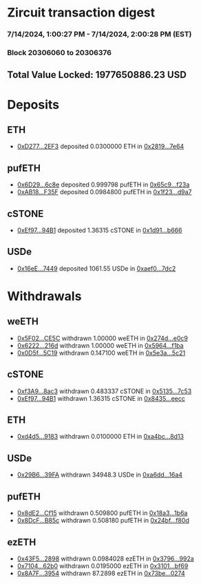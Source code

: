 # Zircuit transaction digest
### 7/14/2024, 1:00:27 PM - 7/14/2024, 2:00:28 PM (EST)
### Block 20306060 to 20306376

## Total Value Locked: 1977650886.23 USD

# Deposits
## ETH
- [0xD277...2EF3](https://etherscan.io/address/0xD2777548c5240AFF44d10A1bEB3AEEe9bE722EF3) deposited 0.0300000 ETH in [0x2819...7e64](https://etherscan.io/tx/0xD2777548c5240AFF44d10A1bEB3AEEe9bE722EF3)
## pufETH
- [0x6D29...6c8e](https://etherscan.io/address/0x6D29eB3fE1229DCcCaFe51A085234A0c76Ef6c8e) deposited 0.999798 pufETH in [0x65c9...f23a](https://etherscan.io/tx/0x6D29eB3fE1229DCcCaFe51A085234A0c76Ef6c8e)
- [0xAB18...F35F](https://etherscan.io/address/0xAB18e03daE46D074ba20E0973Fd1678DEc3DF35F) deposited 0.0984800 pufETH in [0x1f23...d9a7](https://etherscan.io/tx/0xAB18e03daE46D074ba20E0973Fd1678DEc3DF35F)
## cSTONE
- [0xEf97...94B1](https://etherscan.io/address/0xEf97a0E8D53ECBd13825C2A6Daf4a2DEe49694B1) deposited 1.36315 cSTONE in [0x1d91...b666](https://etherscan.io/tx/0xEf97a0E8D53ECBd13825C2A6Daf4a2DEe49694B1)
## USDe
- [0x16eE...7449](https://etherscan.io/address/0x16eEE8e7e98298bc06C91b099835F6C722777449) deposited 1061.55 USDe in [0xaef0...7dc2](https://etherscan.io/tx/0x16eEE8e7e98298bc06C91b099835F6C722777449)
# Withdrawals
## weETH
- [0x5F02...CE5C](https://etherscan.io/address/0x5F02ce122aDfB972d52A1B877e6B8227dF4BCE5C) withdrawn 1.00000 weETH in [0x274d...e0c9](https://etherscan.io/tx/0x5F02ce122aDfB972d52A1B877e6B8227dF4BCE5C)
- [0x6222...216d](https://etherscan.io/address/0x62223bb2a4781c9512E5b78cEf1655D1d9cD216d) withdrawn 1.00000 weETH in [0x5964...f1ba](https://etherscan.io/tx/0x62223bb2a4781c9512E5b78cEf1655D1d9cD216d)
- [0x0D5f...5C19](https://etherscan.io/address/0x0D5fc3c5239a5AF4Eb5675cc9877e9f0c4225C19) withdrawn 0.147100 weETH in [0x5e3a...5c21](https://etherscan.io/tx/0x0D5fc3c5239a5AF4Eb5675cc9877e9f0c4225C19)
## cSTONE
- [0xf3A9...8ac3](https://etherscan.io/address/0xf3A9516E807652a9e520B662D92F5D80F9aF8ac3) withdrawn 0.483337 cSTONE in [0x5135...7c53](https://etherscan.io/tx/0xf3A9516E807652a9e520B662D92F5D80F9aF8ac3)
- [0xEf97...94B1](https://etherscan.io/address/0xEf97a0E8D53ECBd13825C2A6Daf4a2DEe49694B1) withdrawn 1.36315 cSTONE in [0x8435...eecc](https://etherscan.io/tx/0xEf97a0E8D53ECBd13825C2A6Daf4a2DEe49694B1)
## ETH
- [0xd4d5...9183](https://etherscan.io/address/0xd4d502aD2877e72D0B0A1eb8E98300c854419183) withdrawn 0.0100000 ETH in [0xa4bc...8d13](https://etherscan.io/tx/0xd4d502aD2877e72D0B0A1eb8E98300c854419183)
## USDe
- [0x29B6...39FA](https://etherscan.io/address/0x29B6A30C2aE701c84dBb97b5D82fF2c5063639FA) withdrawn 34948.3 USDe in [0xa6dd...16a4](https://etherscan.io/tx/0x29B6A30C2aE701c84dBb97b5D82fF2c5063639FA)
## pufETH
- [0x8dE2...Cf15](https://etherscan.io/address/0x8dE20de40a7A125652BAefF763Bd5648df71Cf15) withdrawn 0.509800 pufETH in [0x18a3...1b6a](https://etherscan.io/tx/0x8dE20de40a7A125652BAefF763Bd5648df71Cf15)
- [0x8DcF...B85c](https://etherscan.io/address/0x8DcF5430847842D84A0774588794Bd444447B85c) withdrawn 0.508180 pufETH in [0x24bf...f80d](https://etherscan.io/tx/0x8DcF5430847842D84A0774588794Bd444447B85c)
## ezETH
- [0x43F5...2898](https://etherscan.io/address/0x43F5233b677D55176d0EEf6e23E3821489852898) withdrawn 0.0984028 ezETH in [0x3796...992a](https://etherscan.io/tx/0x43F5233b677D55176d0EEf6e23E3821489852898)
- [0x7104...62b0](https://etherscan.io/address/0x71047070fb92d633489490a322Bf2110a31462b0) withdrawn 0.0195000 ezETH in [0x3101...bf69](https://etherscan.io/tx/0x71047070fb92d633489490a322Bf2110a31462b0)
- [0x8A7F...3954](https://etherscan.io/address/0x8A7F8c78657b8924f54a21b2c2dB14134A613954) withdrawn 87.2898 ezETH in [0x73be...0274](https://etherscan.io/tx/0x8A7F8c78657b8924f54a21b2c2dB14134A613954)
